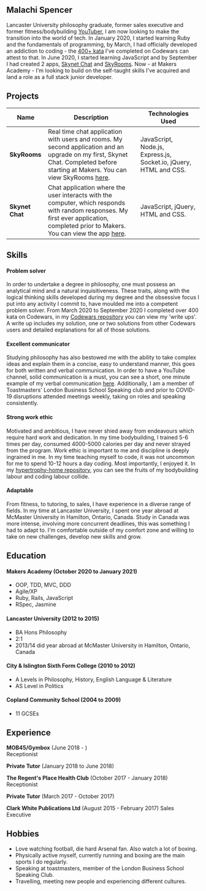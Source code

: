 ## Malachi Spencer

Lancaster University philosophy graduate, former sales executive and former fitness/bodybuilding [YouTuber](https://www.youtube.com/hypertrophyofficial), I am now looking to make the transition into the world of tech. In January 2020, I started learning Ruby and the fundamentals of programming, by March, I had officially developed an addiction to coding - the [400+ kata](https://www.codewars.com/users/mjsspencer) I've completed on Codewars can attest to that. In June 2020, I started learning JavaScript and by September I had created 2 apps, [Skynet Chat](https://github.com/malachispencer/skynet-chat) and [SkyRooms](https://github.com/malachispencer/skyrooms). Now - at Makers Academy - I'm looking to build on the self-taught skills I've acquired and land a role as a full stack junior developer.

## Projects

| Name                         | Description       | Technologies Used |
| ---------------------------- | ----------------- | ----------------- |
| **SkyRooms**                 | Real time chat application with users and rooms. My second application and an upgrade on my first, Skynet Chat. Completed before starting at Makers. You can view SkyRooms [here](https://github.com/malachispencer/skyrooms). | JavaScript, Node.js, Express.js, Socket.io, jQuery, HTML and CSS. |
| **Skynet Chat**              | Chat application where the user interacts with the computer, which responds with random responses. My first ever application, completed prior to Makers. You can view the app [here](https://github.com/malachispencer/skynet-chat). | JavaScript, jQuery, HTML and CSS.              |

## Skills

#### Problem solver

In order to undertake a degree in philosophy, one must possess an analytical mind and a natural inquisitiveness. These traits, along with the logical thinking skills developed during my degree and the obsessive focus I put into any activity I commit to, have moulded me into a competent problem solver. From March 2020 to September 2020 I completed over 400 kata on Codewars, in my [Codewars repository](https://github.com/malachispencer/codewars) you can view my 'write ups'. A write up includes my solution, one or two solutions from other Codewars users and detailed explanations for all of those solutions.

#### Excellent communicator

Studying philosophy has also bestowed me with the ability to take complex ideas and explain them in a concise, easy to understand manner, this goes for both written and verbal communication. In order to have a YouTube channel, solid communication is a must, you can see a short, one minute example of my verbal communication [here](https://www.youtube.com/watch?v=EFkbAElCcUw&ab_channel=Hypertrophy). Additionally, I am a member of Toastmasters' London Business School Speaking club and prior to COVID-19 disruptions attended meetings weekly, taking on roles and speaking consistently.

#### Strong work ethic

Motivated and ambitious, I have never shied away from endeavours which require hard work and dedication. In my time bodybuilding, I trained 5-6 times per day, consumed 4000-5000 calories per day and never strayed from the program. Work ethic is important to me and discipline is deeply ingrained in me. In my time teaching myself to code, it was not uncommon for me to spend 10-12 hours a day coding. Most importantly, I enjoyed it. In my [hypertrophy-home repository](https://github.com/malachispencer/hypertrophy-home), you can see the fruits of my bodybuilding labour and coding labour collide.

#### Adaptable

From fitness, to tutoring, to sales, I have experience in a diverse range of fields. In my time at Lancaster University, I spent one year abroad at McMaster University in Hamilton, Ontario, Canada. Study in Canada was more intense, involving more concurrent deadlines, this was something I had to adapt to. I'm comfortable outside of my comfort zone and willing to take on new challenges, develop new skills and grow.

## Education

#### Makers Academy (October 2020 to January 2021)

- OOP, TDD, MVC, DDD
- Agile/XP
- Ruby, Rails, JavaScript
- RSpec, Jasmine

#### Lancaster University (2012 to 2015)

- BA Hons Philosophy
- 2:1
- 2013/14 did year abroad at McMaster University in Hamilton, Ontario, Canada

#### City & Islington Sixth Form College (2010 to 2012)

- A Levels in Philosophy, History, English Language & Literature
- AS Level in Politics

#### Copland Community School (2004 to 2009)

- 11 GCSEs

## Experience

**MOB45/Gymbox** (June 2018 - )  
Receptionist

**Private Tutor** (January 2018 to June 2018)

**The Regent's Place Health Club** (October 2017 - January 2018)
Receptionist

**Private Tutor** (March 2017 - October 2017)

**Clark White Publications Ltd** (August 2015 - February 2017)
Sales Executive

## Hobbies

- Love watching football, die hard Arsenal fan. Also watch a lot of boxing.
- Physically active myself, currently running and boxing are the main sports I do regularly.
- Speaking at toastmasters, member of the London Business School Speaking Club.
- Travelling, meeting new people and experiencing different cultures.
